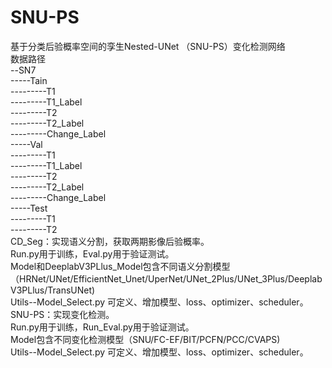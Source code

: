 # SNU-PS
基于分类后验概率空间的孪生Nested-UNet （SNU-PS）变化检测网络                                                                                                                                                          
数据路径                                                                                                                                                                                                                         
--SN7                                                                                                                                                                                                                      
-----Tain                                                                                                                                                                                                                          
---------T1                                                                                                                                                                                                                      
---------T1_Label                                                                                                                                                                                                                
---------T2                                                                                                                                                                                                                    
---------T2_Label                                                                                                                                                                                                  
---------Change_Label                                                                                                                                                                                                      
-----Val                                                                                                                                                                                                                          
---------T1                                                                                                                                                                                                                  
---------T1_Label                                                                                                                                                                                                              
---------T2                                                                                                                                                                                                                    
---------T2_Label                                                                                                                                                                                                                  
---------Change_Label                                                                                                                                                                                                          
-----Test                                                                                                                                                                                                                    
---------T1                                                                                                                                                                                                                  
---------T2                                                                                                                                                                                                                      
CD_Seg：实现语义分割，获取两期影像后验概率。                                                                                                                                                                      
Run.py用于训练，Eval.py用于验证测试。                                                                                                                                                                              
Model和DeeplabV3PLlus_Model包含不同语义分割模型（HRNet/UNet/EfficientNet_Unet/UperNet/UNet_2Plus/UNet_3Plus/DeeplabV3PLlus/TransUNet)                                                                                                
Utils--Model_Select.py 可定义、增加模型、loss、optimizer、scheduler。                                                                                                                                                                                                                
SNU-PS：实现变化检测。                                                                                                                                                                      
Run.py用于训练，Run_Eval.py用于验证测试。                                                                                                                                                                              
Model包含不同变化检测模型（SNU/FC-EF/BIT/PCFN/PCC/CVAPS)                                                                                                
Utils--Model_Select.py 可定义、增加模型、loss、optimizer、scheduler。      
